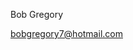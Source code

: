 Bob Gregory
 
bobgregory7@hotmail.com

<!---
bobgregory7/bobgregory7 is a ✨ special ✨ repository because its `README.md` (this file) appears on your GitHub profile.
You can click the Preview link to take a look at your changes.
--->
